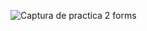 ![Captura de practica 2 forms](https://github.com/Hernandez-Rigoberto/Practica-2-forms/assets/149223882/48b86c8f-67e0-41f1-b0b1-2f000275d78e)
